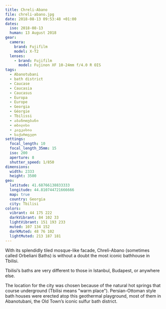 ```yaml
---
title: Chreli-Abano
file: chreli-abano.jpg
date: 2018-08-13 09:53:48 +01:00
dates:
  iso: 2018-08-13
  human: 13 August 2018
gear:
  camera:
    brand: Fujifilm
    model: X-T2
  lenses:
    - brand: Fujifilm
      model: Fujinon XF 10-24mm f/4.0 R OIS
tags:
  - Abanotubani
  - bath district
  - Caucase
  - Caucasia
  - Caucasus
  - Europa
  - Europe
  - Georgia
  - Géorgie
  - Tbilissi
  - აბანოთუბანი
  - თბილისი
  - კავკასია
  - საქართველო
settings:
  focal_length: 10
  focal_length_35mm: 15
  iso: 200
  aperture: 8
  shutter_speed: 1/850
dimensions:
  width: 2333
  height: 3500
geo:
  latitude: 41.68766138833333
  longitude: 44.810744721666666
  map: true
  country: Georgia
  city: Tbilisi
colors:
  vibrant: 44 175 222
  darkVibrant: 84 102 33
  lightVibrant: 151 193 233
  muted: 107 134 152
  darkMuted: 48 76 102
  lightMuted: 213 187 181
---
```


With its splendidly tiled mosque-like facade, Chreli-Abano (sometimes called Orbeliani Baths) is without a doubt the most iconic bathhouse in Tbilisi.

Tbilisi’s baths are very different to those in Istanbul, Budapest, or anywhere else.

The location for the city was chosen because of the natural hot springs that course underground (Tbilisi means "warm place"). Persian-Ottoman style bath houses were erected atop this geothermal playground,  most of them in Abanotubani, the Old Town’s iconic sulfur bath district.
